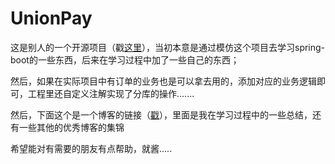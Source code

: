 # UnionPay

这是别人的一个开源项目（戳[这里](https://gitee.com/52itstyle/spring-boot-pay)），当初本意是通过模仿这个项目去学习spring-boot的一些东西，后来在学习过程中加了一些自己的东西；


然后，如果在实际项目中有订单的业务也是可以拿去用的，添加对应的业务逻辑即可，工程里还自定义注解实现了分库的操作.......


然后，下面这个是一个博客的链接（[戳](https://blog.csdn.net/Dream__Snow/article/details/82414181)），里面是我在学习过程中的一些总结，还有一些其他的优秀博客的集锦


希望能对有需要的朋友有点帮助，就酱.....
